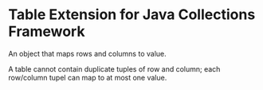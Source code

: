 Table Extension for Java Collections Framework
==============================================

An object that maps rows and columns to value.

A table cannot contain duplicate tuples of row and column; each row/column tupel
can map to at most one value.
